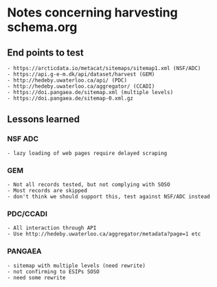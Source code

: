 # Notes concerning harvesting schema.org

## End points to test
    - https://arcticdata.io/metacat/sitemaps/sitemap1.xml (NSF/ADC)
    - https://api.g-e-m.dk/api/dataset/harvest (GEM)
    - http://hedeby.uwaterloo.ca/api/ (PDC)
    - http://hedeby.uwaterloo.ca/aggregator/ (CCADI)
    - https://doi.pangaea.de/sitemap.xml (multiple levels)
    - https://doi.pangaea.de/sitemap-0.xml.gz

## Lessons learned

### NSF ADC
    - lazy loading of web pages require delayed scraping

### GEM
    - Not all records tested, but not complying with SOSO
    - Most records are skipped
    - don't think we should support this, test against NSF/ADC instead

### PDC/CCADI
    - All interaction through API
    - Use http://hedeby.uwaterloo.ca/aggregator/metadata?page=1 etc

### PANGAEA
    - sitemap with multiple levels (need rewrite)
    - not confirming to ESIPs SOSO
    - need some rewrite
